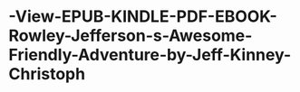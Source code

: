 # -View-EPUB-KINDLE-PDF-EBOOK-Rowley-Jefferson-s-Awesome-Friendly-Adventure-by-Jeff-Kinney-Christoph